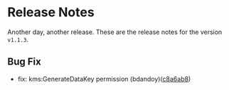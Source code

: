 # Release Notes
Another day, another release. These are the release notes for the version `v1.1.3`.

## Bug Fix
* fix: kms:GenerateDataKey permission (bdandoy)([c8a6ab8](https://github.com/lacework/terraform-aws-s3-data-export/commit/c8a6ab855e2a12ee6457b4f8acad2b15c26ee50d))
